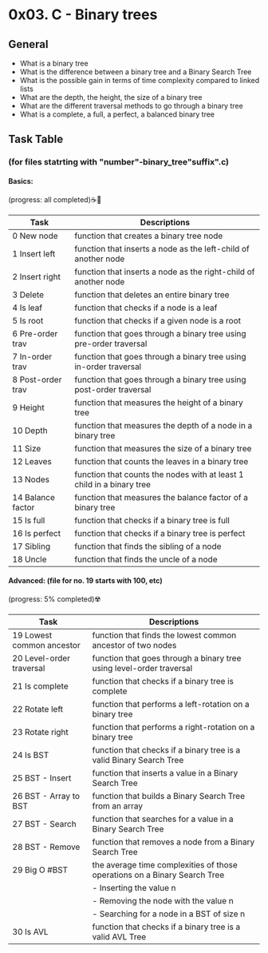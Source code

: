 # 0x03. C - Binary trees
## General
- What is a binary tree
- What is the difference between a binary tree and a Binary Search Tree
- What is the possible gain in terms of time complexity compared to linked lists
- What are the depth, the height, the size of a binary tree
- What are the different traversal methods to go through a binary tree
- What is a complete, a full, a perfect, a balanced binary tree

## Task Table
### (for files statrting with "number"-binary_tree"suffix".c)
#### Basics:
(progress: all completed):coffee::cowboy_hat_face:

| Task              | Descriptions                                                              |
|-------------------|---------------------------------------------------------------------------|
| 0 New node        | function that creates a binary tree node					|
| 1 Insert left     | function that inserts a node as the left-child of another node			|
| 2 Insert right    | function that inserts a node as the right-child of another node				|
| 3 Delete          | function that deletes an entire binary tree							|
| 4 Is leaf         | function that checks if a node is a leaf								    |
| 5 Is root         | function that checks if a given node is a root							       |
| 6 Pre-order trav  | function that goes through a binary tree using pre-order traversal				       |
| 7 In-order trav   | function that goes through a binary tree using in-order traversal					        |
| 8 Post-order trav | function that goes through a binary tree using post-order traversal					|
| 9 Height          | function that measures the height of a binary tree	    						 |
| 10 Depth          | function that measures the depth of a node in a binary tree						  |
| 11 Size           | function that measures the size of a binary tree	      							    |
| 12 Leaves         | function that counts the leaves in a binary tree								       |
| 13 Nodes          | function that counts the nodes with at least 1 child in a binary tree					       |
| 14 Balance factor | function that measures the balance factor of a binary tree          					       |
| 15 Is full        | function that checks if a binary tree is full   	    							        |
| 16 Is perfect     | function that checks if a binary tree is perfect									   |
| 17 Sibling        | function that finds the sibling of a node										       |
| 18 Uncle          | function that finds the uncle of a node										           |

#### Advanced: (file for no. 19 starts with 100, etc)
(progress: 5% completed):radioactive:

| Task				      | Descriptions									|
|-----------------------------|---------------------------------------------------------------------------------|
| 19 Lowest common ancestor   | function that finds the lowest common ancestor of two nodes			|
| 20 Level-order traversal    | function that goes through a binary tree using level-order traversal			|
| 21 Is complete       | function that checks if a binary tree is complete        	   				 |
| 22 Rotate left             | function that performs a left-rotation on a binary tree					    |
| 23 Rotate right	           | function that performs a right-rotation on a binary tree				      |
| 24 Is BST 			         | function that checks if a binary tree is a valid Binary Search Tree		       |
| 25 BST - Insert			       | function that inserts a value in a Binary Search Tree	         	         |
| 26 BST - Array to BST       | function that builds a Binary Search Tree from an array	   	  				  |
| 27 BST - Search         | function that searches for a value in a Binary Search Tree						    |
| 28 BST - Remove	        | function that removes a node from a Binary Search Tree					       |
| 29 Big O #BST			      	         | the average time complexities of those operations on a Binary Search Tree	       |
|     	     					         | - Inserting the value n  	             	       	       	     	        |
|							           | - Removing the node with the value n				     |
|								             | - Searching for a node in a BST of size n		         |
| 30 Is AVL 								         	         | function that checks if a binary tree is a valid AVL Tree   |
